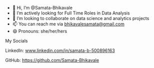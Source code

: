 - 👋 Hi, I’m @Samata-Bhikavale
- 👀  I’m actively looking for Full Time Roles in Data Analysis
- 💞️ I’m looking to collaborate on data science and analytics projects
- 📫  You can reach me via bhikavalesamata@gmail.com
- 😄 Pronouns: she/her/hers


My Socials

LinkedIn:   www.linkedin.com/in/samata-b-500896163

GitHub:      https://github.com/Samata-Bhikavale

<!---
Samata-Bhikavale/Samata-Bhikavale is a ✨ special ✨ repository because its `README.md` (this file) appears on your GitHub profile.
You can click the Preview link to take a look at your changes.
--->

